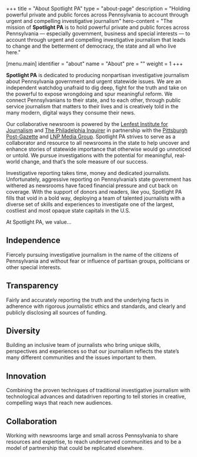 +++
title = "About Spotlight PA"
type = "about-page"
description = "Holding powerful private and public forces across Pennsylvania to account through urgent and compelling investigative journalism"
hero-content = "The mission of **Spotlight PA** is to hold powerful private and public forces across Pennsylvania — especially government, business and special interests — to account through urgent and compelling investigative journalism that leads to change and the betterment of democracy, the state and all who live here."

[menu.main]
    identifier = "about"
    name = "About"
    pre = ""
    weight = 1
+++

<strong class="has-text-primary">Spotlight PA</strong> is dedicated to producing non­partisan investigative journalism about Pennsylvania government and urgent statewide issues. We are an independent watchdog unafraid to dig deep, fight for the truth and take on the powerful to expose wrongdoing and spur meaningful reform. We connect Pennsylvanians to their state, and to each other, through public service journalism that matters to their lives and is creatively told in the many modern, digital ways they consume their news.

Our collaborative newsroom is powered by the [Lenfest Institute for Journalism][lenfest] and [The Philadelphia Inquirer][inky] in partnership with the [Pittsburgh Post­-Gazette][pg] and [LNP Media Group][lnp]. Spotlight PA strives to serve as a collaborator and resource to all newsrooms in the state to help uncover and enhance stories of statewide importance that otherwise would go unnoticed or untold. We pursue investigations with the potential for meaningful, real­world change, and that’s the sole measure of our success.

[lenfest]: https://www.lenfestinstitute.org
[inky]: https://www.inquirer.com
[pg]: https://www.post-gazette.com
[lnp]: https://lnpmediagroup.com

Investigative reporting takes time, money and dedicated journalists. Unfortunately, aggressive reporting on Pennsylvania’s state government has withered as newsrooms have faced financial pressure and cut back on coverage. With the support of donors and readers, like you, Spotlight PA fills that void in a bold way, deploying a team of talented journalists with a diverse set of skills and experiences to investigate one of the largest, costliest and most opaque state capitals in the U.S.

At Spotlight PA, we value...

## Independence
Fiercely pursuing investigative journalism in the name of the citizens of Pennsylvania and without fear or influence of partisan groups, politicians or other special interests.

## Transparency
Fairly and accurately reporting the truth and the underlying facts in adherence with rigorous journalistic ethics and standards, and clearly and publicly disclosing all sources of funding.

## Diversity
Building an inclusive team of journalists who bring unique skills, perspectives and experiences so that our journalism reflects the state’s many different communities and the issues important to them.

## Innovation
Combining the proven techniques of traditional investigative journalism with technological advances and data­driven reporting to tell stories in creative, compelling ways that reach new audiences.

## Collaboration
Working with newsrooms large and small across Pennsylvania to share resources and expertise, to reach underserved communities and to be a model of partnership that could be replicated elsewhere.
